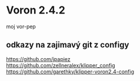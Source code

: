 # Voron 2.4.2
moj vor-pep

## odkazy na zajimavý git z configy
https://github.com/jpapiez  
https://github.com/zellneralex/klipper_config  
https://github.com/garethky/klipper-voron2.4-config  
